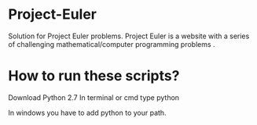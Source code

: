 # Project-Euler
Solution for Project Euler problems. Project Euler is a website with  a series of challenging mathematical/computer programming problems .

# How to run these scripts?
Download Python 2.7
In terminal or cmd type python <ScriptName>

In windows you have to add python to your path.
